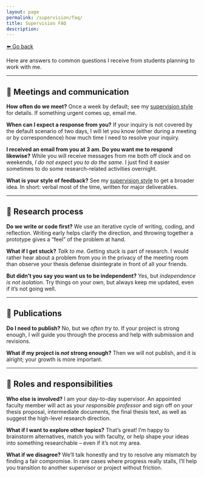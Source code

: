 ```yaml
---
layout: page
permalink: /supervision/faq/
title: Supervision FAQ
description: 
---
```


[⬅️ Go back](/supervision/)

Here are answers to common questions I receive from students planning to work with me.

---

## 📆 Meetings and communication

**How often do we meet?** Once a week by default; see my [supervision style](/supervision#my-supervision-style) for details. If something urgent comes up, email me.

**When can I expect a response from you?** If your inquiry is not covered by the default scenario of two days, I will let you know (either during a meeting or by correspondence) how much time I need to resolve your inquiry. 

**I received an email from you at 3 am. Do you want me to respond likewise?** While you will receive messages from me both off clock and on weekends, _I do not expect you to do the same_. I just find it easier sometimes to do some research-related activities overnight.

**What is your style of feedback?** See my [supervision style](/supervision#my-supervision-style) to get a broader idea. In short: verbal most of the time, written for major deliverables.

---

## 🧪 Research process

**Do we write or code first?** We use an iterative cycle of writing, coding, and reflection. Writing early helps clarify the direction, and throwing together a prototype gives a “feel” of the problem at hand.

**What if I get stuck?** *Talk to me.* Getting stuck is part of research. I would rather hear about a problem from you in the privacy of the meeting room than observe your thesis defense disintegrate in front of all your friends.

**But didn’t you say you want us to be independent?** Yes, but *independence is not isolation*. Try things on your own, but always keep me updated, even if it’s not going well.

---

## 📜 Publications

**Do I need to publish?** No, but we *often try to*. If your project is strong enough, I will guide you through the process and help with submission and revisions.

**What if my project is _not_ strong enough?** Then we will not publish, and it is alright; your growth is more important.

---

## 👥 Roles and responsibilities

**Who else is involved?** I am your day-to-day supervisor. An appointed faculty member will act as your *responsible professor* and sign off on your thesis proposal, intermediate documents, the final thesis text, as well as suggest the high-level research direction.

**What if I want to explore other topics?** That’s great! I’m happy to brainstorm alternatives, match you with faculty, or help shape your ideas into something researchable – even if it’s not my area.

**What if we disagree?** We’ll talk honestly and try to resolve any mismatch by finding a fair compromise. In rare cases where progress really stalls, I’ll help you transition to another supervisor or project without friction.

